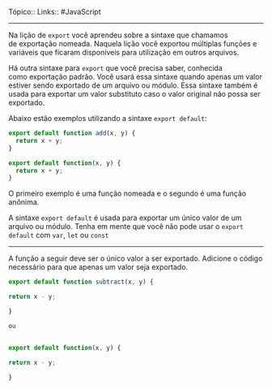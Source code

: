 Tópico::
Links:: #JavaScript 

---

Na lição de `export` você aprendeu sobre a sintaxe que chamamos de exportação nomeada. Naquela lição você exportou múltiplas funções e variáveis que ficaram disponíveis para utilização em outros arquivos.

Há outra sintaxe para `export` que você precisa saber, conhecida como exportação padrão. Você usará essa sintaxe quando apenas um valor estiver sendo exportado de um arquivo ou módulo. Essa sintaxe também é usada para exportar um valor substituto caso o valor original não possa ser exportado.

Abaixo estão exemplos utilizando a sintaxe `export default`:

```js
export default function add(x, y) {
  return x + y;
}

export default function(x, y) {
  return x + y;
}
```

O primeiro exemplo é uma função nomeada e o segundo é uma função anônima.

A sintaxe `export default` é usada para exportar um único valor de um arquivo ou módulo. Tenha em mente que você não pode usar o `export default` com `var`, `let` ou `const`

---

A função a seguir deve ser o único valor a ser exportado. Adicione o código necessário para que apenas um valor seja exportado.

```js
export default function subtract(x, y) {

return x - y;

}

ou


export default function(x, y) {

return x - y;

}

